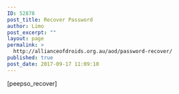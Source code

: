 ```yaml
---
ID: 52878
post_title: Recover Password
author: Limo
post_excerpt: ""
layout: page
permalink: >
  http://allianceofdroids.org.au/aod/password-recover/
published: true
post_date: 2017-09-17 11:09:10
---
```

[peepso_recover]